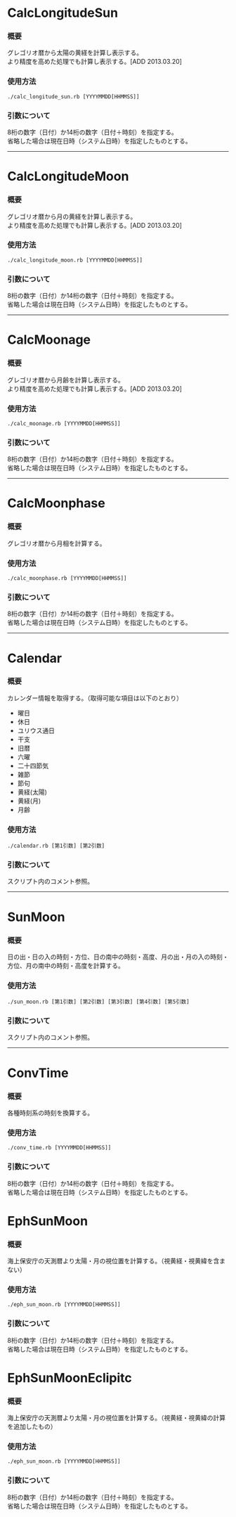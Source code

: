 CalcLongitudeSun
================

### 概要

グレゴリオ暦から太陽の黄経を計算し表示する。  
より精度を高めた処理でも計算し表示する。[ADD 2013.03.20]

### 使用方法

`./calc_longitude_sun.rb [YYYYMMDD[HHMMSS]]`

### 引数について

8桁の数字（日付）か14桁の数字（日付＋時刻）を指定する。  
省略した場合は現在日時（システム日時）を指定したものとする。

---

CalcLongitudeMoon
=================

### 概要

グレゴリオ暦から月の黄経を計算し表示する。  
より精度を高めた処理でも計算し表示する。[ADD 2013.03.20]

### 使用方法

`./calc_longitude_moon.rb [YYYYMMDD[HHMMSS]]`

### 引数について

8桁の数字（日付）か14桁の数字（日付＋時刻）を指定する。  
省略した場合は現在日時（システム日時）を指定したものとする。

---

CalcMoonage
===========

### 概要

グレゴリオ暦から月齢を計算し表示する。  
より精度を高めた処理でも計算し表示する。[ADD 2013.03.20]

### 使用方法

`./calc_moonage.rb [YYYYMMDD[HHMMSS]]`

### 引数について

8桁の数字（日付）か14桁の数字（日付＋時刻）を指定する。  
省略した場合は現在日時（システム日時）を指定したものとする。

---

CalcMoonphase
=============

### 概要

グレゴリオ暦から月相を計算する。

### 使用方法

`./calc_moonphase.rb [YYYYMMDD[HHMMSS]]`

### 引数について

8桁の数字（日付）か14桁の数字（日付＋時刻）を指定する。  
省略した場合は現在日時（システム日時）を指定したものとする。

---

Calendar
========

### 概要

カレンダー情報を取得する。（取得可能な項目は以下のとおり）

* 曜日
* 休日
* ユリウス通日
* 干支
* 旧暦
* 六曜
* 二十四節気
* 雑節
* 節句
* 黄経(太陽)
* 黄経(月)
* 月齢

### 使用方法

`./calendar.rb [第1引数] [第2引数]`

### 引数について

スクリプト内のコメント参照。

---

SunMoon
=======

### 概要

日の出・日の入の時刻・方位、日の南中の時刻・高度、月の出・月の入の時刻・方位、月の南中の時刻・高度を計算する。

### 使用方法

`./sun_moon.rb [第1引数] [第2引数] [第3引数] [第4引数] [第5引数]`

### 引数について

スクリプト内のコメント参照。

---

ConvTime
========

### 概要

各種時刻系の時刻を換算する。

### 使用方法

`./conv_time.rb [YYYYMMDD[HHMMSS]]`

### 引数について

8桁の数字（日付）か14桁の数字（日付＋時刻）を指定する。  
省略した場合は現在日時（システム日時）を指定したものとする。

EphSunMoon
==========

### 概要

海上保安庁の天測暦より太陽・月の視位置を計算する。（視黄経・視黄緯を含まない）

### 使用方法

`./eph_sun_moon.rb [YYYYMMDD[HHMMSS]]`

### 引数について

8桁の数字（日付）か14桁の数字（日付＋時刻）を指定する。  
省略した場合は現在日時（システム日時）を指定したものとする。

EphSunMoonEclipitc
==================

### 概要

海上保安庁の天測暦より太陽・月の視位置を計算する。（視黄経・視黄緯の計算を追加したもの）

### 使用方法

`./eph_sun_moon.rb [YYYYMMDD[HHMMSS]]`

### 引数について

8桁の数字（日付）か14桁の数字（日付＋時刻）を指定する。  
省略した場合は現在日時（システム日時）を指定したものとする。


